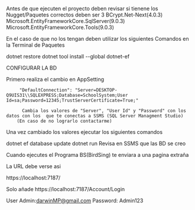   Antes de que ejecuten el proyecto deben revisar si tienene los Nugget/Paquetes correctos deben ser 3 
      BCrypt.Net-Next(4.0.3)
      Microsoft.EntityFrameworkCore.SqlServer(9.0.3)
      Microsoft.EntityFrameworkCore.Tools(9.0.3)

En el caso de que no los tengan deben utilizar los siguientes Comandos en la Terminal de Paquetes 

dotnet restore
dotnet tool install --global dotnet-ef


CONFIGURAR LA BD

  Primero realiza el cambio en AppSetting 

         "DefaultConnection": "Server=DESKTOP-Q9UIS31\\SQLEXPRESS;Database=SchoolSystem;User Id=sa;Password=12345;TrustServerCertificate=True;" 
         
          Cambia los valores de "Server", "User Id" y "Password" con los datos con los  que te conectas a SSMS (SQL Server Managment Studio) 
        (En caso de no lograrlo contactarme)

Una vez cambiado los valores  ejecutar los siguientes comandos       

dotnet ef database update
dotnet run
Revisa en SSMS que las BD se creo

Cuando ejecutes el Programa BS(BirdSing) te enviara a una pagina extraña

La URL debe verse asi

https://localhost:7187/

Solo añade 
https://localhost:7187/Account/Login

User Admin:darwinMP@gmail.com
Password: Admin123

